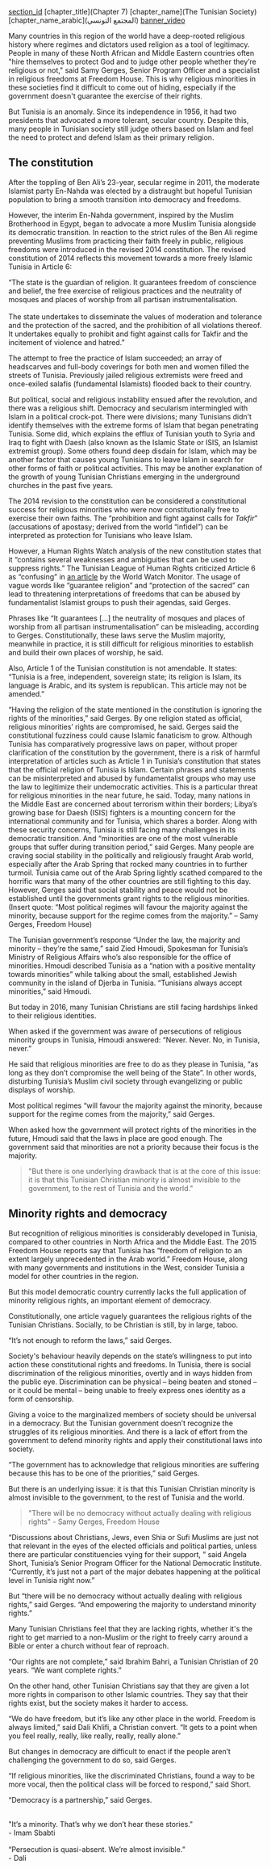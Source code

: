 [section_id](tunisian_society)
[chapter_title](Chapter 7)
[chapter_name](The Tunisian Society)
[chapter_name_arabic](المجتمع التونسي)
[banner_video](content/08_TunisianSociety/video/TunisiaSociety_HeaderMenPray.mp4)

Many countries in this region of the world have a deep-rooted religious history where regimes and dictators used religion as a tool of legitimacy. People in many of these North African and Middle Eastern countries often "hire themselves to protect God and to judge other people whether they’re religious or not," said Samy Gerges, Senior Program Officer and a specialist in religious freedoms at Freedom House. This is why religious minorities in these societies find it difficult to come out of hiding, especially if the government doesn't guarantee the exercise of their rights.

But Tunisia is an anomaly. Since its independence in 1956, it had two presidents that advocated a more tolerant, secular country. Despite this, many people in Tunisian society still judge others based on Islam and feel the need to protect and defend Islam as their primary religion. 

## The constitution 

After the toppling of Ben Ali’s 23-year, secular regime in 2011, the moderate Islamist party En-Nahda was elected by a distraught but hopeful Tunisian population to bring a smooth transition into democracy and freedoms. 

However, the interim En-Nahda government, inspired by the Muslim Brotherhood in Egypt, began to advocate a more Muslim Tunisia alongside its democratic transition. In reaction to the strict rules of the Ben Ali regime preventing Muslims from practicing their faith freely in public, religious freedoms were introduced in the revised 2014 constitution. The revised constitution of 2014 reflects this movement towards a more freely Islamic Tunisia in Article 6: 

<div class="align-center italics">“The state is the guardian of religion. It guarantees freedom of conscience and belief, the free exercise of religious practices and the neutrality of mosques and places of worship from all partisan instrumentalisation.</div>
<br/>
<div class="align-center italics">The state undertakes to disseminate the values of moderation and tolerance and the protection of the sacred, and the prohibition of all violations thereof. It undertakes equally to prohibit and fight against calls for Takfir and the incitement of violence and hatred.”</div>

The attempt to free the practice of Islam succeeded; an array of headscarves and full-body coverings for both men and women filled the streets of Tunisia. Previously jailed religious extremists were freed and once-exiled salafis (fundamental Islamists) flooded back to their country.  

But political, social and religious instability ensued after the revolution, and there was a religious shift. Democracy and secularism intermingled with Islam in a political crock-pot. There were divisions; many Tunisians didn’t identify themselves with the extreme forms of Islam that began penetrating Tunisia. Some did, which explains the efflux of Tunisian youth to Syria and Iraq to fight with Daesh (also known as the Islamic State or ISIS, an Islamist extremist group). Some others found deep disdain for Islam, which may be another factor that causes young Tunisians to leave Islam in search for other forms of faith or political activities. This may be another explanation of the growth of young Tunisian Christians emerging in the underground churches in the past five years. 

The 2014 revision to the constitution can be considered a constitutional success for religious minorities who were now constitutionally free to exercise their own faiths. The “prohibition and fight against calls for _Takfir_” (accusations of apostasy; derived from the world “infidel”) can be interpreted as protection for Tunisians who leave Islam. 

However, a Human Rights Watch analysis of the new constitution states that it “contains several weaknesses and ambiguities that can be used to suppress rights.” The Tunisian League of Human Rights criticized Article 6 as “confusing” in [an article](https://www.worldwatchmonitor.org/2014/01/2962576/) by the World Watch Monitor. The usage of vague words like “guarantee religion” and “protection of the sacred” can lead to threatening interpretations of freedoms that can be abused by fundamentalist Islamist groups to push their agendas, said Gerges.  

Phrases like “It guarantees […] the neutrality of mosques and places of worship from all partisan instrumentalisation” can be misleading, according to Gerges. 
Constitutionally, these laws serve the Muslim majority, meanwhile in practice, it is still difficult for religious minorities to establish and build their own places of worship, he said.  

Also, Article 1 of the Tunisian constitution is not amendable. It states: 
“Tunisia is a free, independent, sovereign state; its religion is Islam, its language is Arabic, and its system is republican. This article may not be amended.” 

“Having the religion of the state mentioned in the constitution is ignoring the rights of the minorities,” said Gerges. By one religion stated as official, religious minorities’ rights are compromised, he said. 
Gerges said the constitutional fuzziness could cause Islamic fanaticism to grow. Although Tunisia has comparatively progressive laws on paper, without proper clarification of the constitution by the government, there is a risk of harmful interpretation of articles such as Article 1 in Tunisia’s constitution that states that the official religion of Tunisia is Islam. Certain phrases and statements can be misinterpreted and abused by fundamentalist groups who may use the law to legitimize their undemocratic activities. This is a particular threat for religious minorities in the near future, he said. Today, many nations in the Middle East are concerned about terrorism within their borders; Libya’s growing base for Daesh (ISIS) fighters is a mounting concern for the international community and for Tunisia, which shares a border.
Along with these security concerns, Tunisia is still facing many challenges in its democratic transition. And “minorities are one of the most vulnerable groups that suffer during transition period,” said Gerges. Many people are craving social stability in the politically and religiously fraught Arab world, especially after the Arab Spring that rocked many countries in to further turmoil. Tunisia came out of the Arab Spring lightly scathed compared to the horrific wars that many of the other countries are still fighting to this day. However, Gerges said that social stability and peace would not be established until the governments grant rights to the religious minorities. 
(Insert quote:
“Most political regimes will favour the majority against the minority, because support for the regime comes from the majority.” – Samy Gerges, Freedom House)

The Tunisian government’s response
“Under the law, the majority and minority – they’re the same,” said Zied Hmoudi, Spokesman for Tunisia’s Ministry of Religious Affairs who’s also responsible for the office of minorities. Hmoudi described Tunisia as a “nation with a positive mentality towards minorities” while talking about the small, established Jewish community in the island of Djerba in Tunisia. 
“Tunisians always accept minorities,” said Hmoudi.

But today in 2016, many Tunisian Christians are still facing hardships linked to their religious identities. 

When asked if the government was aware of persecutions of religious minority groups in Tunisia, Hmoudi answered: “Never. Never. No, in Tunisia, never.” 

He said that religious minorities are free to do as they please in Tunisia, “as long as they don’t compromise the well being of the State”. In other words, disturbing Tunisia’s Muslim civil society through evangelizing or public displays of worship. 

Most political regimes “will favour the majority against the minority, because support for the regime comes from the majority,” said Gerges. 

When asked how the government will protect rights of the minorities in the future, Hmoudi said that the laws in place are good enough. The government said that minorities are not a priority because their focus is the majority. 

> "But there is one underlying drawback that is at the core of this issue: it is that this Tunisian Christian minority is almost invisible to the government, to the rest of Tunisia and the world."


## Minority rights and democracy 

But recognition of religious minorities is considerably developed in Tunisia, compared to other countries in North Africa and the Middle East. The 2015 Freedom House reports say that Tunisia has “freedom of religion to an extent largely unprecedented in the Arab world.” Freedom House, along with many governments and institutions in the West, consider Tunisia a model for other countries in the region. 

But this model democratic country currently lacks the full application of minority religious rights, an important element of democracy.

Constitutionally, one article vaguely guarantees the religious rights of the Tunisian Christians. Socially, to be Christian is still, by in large, taboo.

“It’s not enough to reform the laws,” said Gerges. 

Society's behaviour heavily depends on the state’s willingness to put into action these constitutional rights and freedoms. In Tunisia, there is social discrimination of the religious minorities, overtly and in ways hidden from the public eye. Discrimination can be physical – being beaten and stoned – or it could be mental – being unable to freely express ones identity as a form of censorship.

Giving a voice to the marginalized members of society should be universal in a democracy. But the Tunisian government doesn’t recognize the struggles of its religious minorities. And there is a lack of effort from the government to defend minority rights and apply their constitutional laws into society. 

“The government has to acknowledge that religious minorities are suffering because this has to be one of the priorities,” said Gerges.

But there is an underlying issue: it is that this Tunisian Christian minority is almost invisible to the government, to the rest of Tunisia and the world. 

> "There will be no democracy without actually dealing with religious rights" - Samy Gerges, Freedom House

“Discussions about Christians, Jews, even Shia or Sufi Muslims are just not that relevant in the eyes of the elected officials and political parties, unless there are particular constituencies vying for their support, ” said Angela Short, Tunisia’s Senior Program Officer for the National Democratic Institute. “Currently, it’s just not a part of the major debates happening at the political level in Tunisia right now.” 

But “there will be no democracy without actually dealing with religious rights,” said Gerges. “And empowering the majority to understand minority rights.”

Many Tunisian Christians feel that they are lacking rights, whether it's the right to get married to a non-Muslim or the right to freely carry around a Bible or enter a church without fear of reproach.

“Our rights are not complete,” said Ibrahim Bahri, a Tunisian Christian of 20 years. “We want complete rights.”

On the other hand, other Tunisian Christians say that they are given a lot more rights in comparison to other Islamic countries. They say that their rights exist, but the society makes it harder to access. 

“We do have freedom, but it’s like any other place in the world. Freedom is always limited,” said Dali Khlifi, a Christian convert.  “It gets to a point when you feel really, really, like really, really, really alone.” 

But changes in democracy are difficult to enact if the people aren’t challenging the government to do so, said Gerges. 

“If religious minorities, like the discriminated Christians, found a way to be more vocal, then the political class will be forced to respond,” said Short. 

“Democracy is a partnership,” said Gerges. 

<br/>

<div class="align-center italics"> "It’s a minority. That’s why we don’t hear these stories."<br/>- Imam Sbabti </div>
<div class="align-center italics" style="margin-top: 1rem;">“Persecution is quasi-absent. We’re almost invisible.”<br/>- Dali</div>


